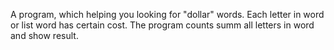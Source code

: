 A program, which helping you looking for "dollar" words. Each letter in word or list word has certain cost. The program counts summ all letters in word and show result.
